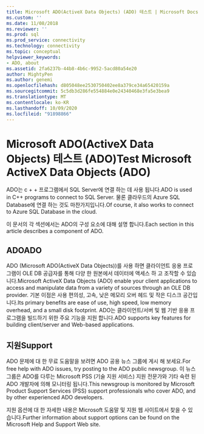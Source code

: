 ```yaml
---
title: Microsoft ADO(ActiveX Data Objects) (ADO) 테스트 | Microsoft Docs
ms.custom: ''
ms.date: 11/08/2018
ms.reviewer: ''
ms.prod: sql
ms.prod_service: connectivity
ms.technology: connectivity
ms.topic: conceptual
helpviewer_keywords:
- ADO, about
ms.assetid: 2fa6237b-44b8-4b6c-9952-5acd80a54e20
author: MightyPen
ms.author: genemi
ms.openlocfilehash: d805048ee2530750402ee8a379ce34a65420159a
ms.sourcegitcommit: 5c5db3d286fe554884e0e24340468e3fa5e3bea9
ms.translationtype: MT
ms.contentlocale: ko-KR
ms.lasthandoff: 10/09/2020
ms.locfileid: "91898866"
---
```

# <a name="test-microsoft-activex-data-objects-ado"></a><span data-ttu-id="2f553-102">Microsoft ADO(ActiveX Data Objects) 테스트 (ADO)</span><span class="sxs-lookup"><span data-stu-id="2f553-102">Test Microsoft ActiveX Data Objects (ADO)</span></span>

<span data-ttu-id="2f553-103">ADO는 c + + 프로그램에서 SQL Server에 연결 하는 데 사용 됩니다.</span><span class="sxs-lookup"><span data-stu-id="2f553-103">ADO is used in C++ programs to connect to SQL Server.</span></span> <span data-ttu-id="2f553-104">물론 클라우드의 Azure SQL Database에 연결 하는 것도 마찬가지입니다.</span><span class="sxs-lookup"><span data-stu-id="2f553-104">Of course, it also works to connect to Azure SQL Database in the cloud.</span></span>

<span data-ttu-id="2f553-105">이 문서의 각 섹션에서는 ADO의 구성 요소에 대해 설명 합니다.</span><span class="sxs-lookup"><span data-stu-id="2f553-105">Each section in this article describes a component of ADO.</span></span>

  
## <a name="ado"></a><span data-ttu-id="2f553-106">ADO</span><span class="sxs-lookup"><span data-stu-id="2f553-106">ADO</span></span>  
 <span data-ttu-id="2f553-107">ADO (Microsoft ADO(ActiveX Data Objects))를 사용 하면 클라이언트 응용 프로그램이 OLE DB 공급자를 통해 다양 한 원본에서 데이터에 액세스 하 고 조작할 수 있습니다.</span><span class="sxs-lookup"><span data-stu-id="2f553-107">Microsoft ActiveX Data Objects (ADO) enable your client applications to access and manipulate data from a variety of sources through an OLE DB provider.</span></span> <span data-ttu-id="2f553-108">기본 이점은 사용 편의성, 고속, 낮은 메모리 오버 헤드 및 작은 디스크 공간입니다.</span><span class="sxs-lookup"><span data-stu-id="2f553-108">Its primary benefits are ease of use, high speed, low memory overhead, and a small disk footprint.</span></span> <span data-ttu-id="2f553-109">ADO는 클라이언트/서버 및 웹 기반 응용 프로그램을 빌드하기 위한 주요 기능을 지원 합니다.</span><span class="sxs-lookup"><span data-stu-id="2f553-109">ADO supports key features for building client/server and Web-based applications.</span></span>  
  
## <a name="support"></a><span data-ttu-id="2f553-110">지원</span><span class="sxs-lookup"><span data-stu-id="2f553-110">Support</span></span>  
 <span data-ttu-id="2f553-111">ADO 문제에 대 한 무료 도움말을 보려면 ADO 공용 뉴스 그룹에 게시 해 보세요.</span><span class="sxs-lookup"><span data-stu-id="2f553-111">For free help with ADO issues, try posting to the ADO public newsgroup.</span></span> <span data-ttu-id="2f553-112">이 뉴스 그룹은 ADO를 다루는 Microsoft PSS (기술 지원 서비스) 지원 전문가와 기타 숙련 된 ADO 개발자에 의해 모니터링 됩니다.</span><span class="sxs-lookup"><span data-stu-id="2f553-112">This newsgroup is monitored by Microsoft Product Support Services (PSS) support professionals who cover ADO, and by other experienced ADO developers.</span></span>  
  
 <span data-ttu-id="2f553-113">지원 옵션에 대 한 자세한 내용은 Microsoft 도움말 및 지원 웹 사이트에서 찾을 수 있습니다.</span><span class="sxs-lookup"><span data-stu-id="2f553-113">Further information about support options can be found on the Microsoft Help and Support Web site.</span></span>


